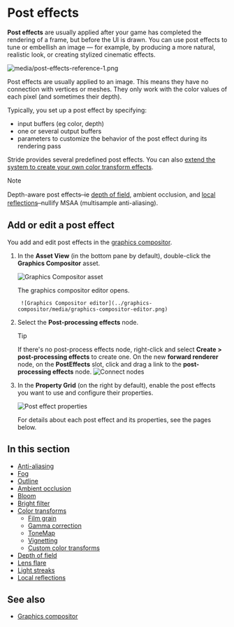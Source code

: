 # Post effects

**Post effects** are usually applied after your game has completed the rendering of a frame, but before the UI is drawn. You can use post effects to tune or embellish an image — for example, by producing a more natural, realistic look, or creating stylized cinematic effects.

![media/post-effects-reference-1.png](media/post-effects-reference-1.webp)

Post effects are usually applied to an image. This means they have no connection with vertices or meshes. They only work with the color values of each pixel (and sometimes their depth).

Typically, you set up a post effect by specifying:

- input buffers (eg color, depth)
- one or several output buffers
- parameters to customize the behavior of the post effect during its rendering pass

Stride provides several predefined post effects. You can also [extend the system to create your own color transform effects](color-transforms/custom-color-transforms.md).

>[!Note]
>Depth-aware post effects ̶  ie [depth of field](depth-of-field.md), ambient occlusion, and [local reflections](local-reflections.md) ̶  nullify MSAA (multisample anti-aliasing).

## Add or edit a post effect

You add and edit post effects in the [graphics compositor](../graphics-compositor/index.md).

1. In the **Asset View** (in the bottom pane by default), double-click the **Graphics Compositor** asset.

    ![Graphics Compositor asset](../graphics-compositor/media/graphics-compositor-asset.png)

    The graphics compositor editor opens.

        ![Graphics Compositor editor](../graphics-compositor/media/graphics-compositor-editor.png)

2. Select the **Post-processing effects** node.

    > [!Tip]
    > If there's no post-process effects node, right-click and select **Create > post-processing effects** to create one. On the new **forward renderer** node, on the **PostEffects** slot, click and drag a link to the **post-processing effects** node.
    > ![Connect nodes](media/connect-nodes.png)

3. In the **Property Grid** (on the right by default), enable the post effects you want to use and configure their properties.

    ![Post effect properties](media/post-effect-properties.png)

    For details about each post effect and its properties, see the pages below.

## In this section

* [Anti-aliasing](anti-aliasing.md)
* [Fog](fog.md)
* [Outline](outline.md)
* [Ambient occlusion](ambient-occlusion.md)
* [Bloom](bloom.md)
* [Bright filter](bright-filter.md)
* [Color transforms](color-transforms/index.md)
    * [Film grain](color-transforms/film-grain.md)
    * [Gamma correction](color-transforms/gamma-correction.md)
    * [ToneMap](color-transforms/tonemap.md)
    * [Vignetting](color-transforms/vignetting.md)
    * [Custom color transforms](color-transforms/custom-color-transforms.md)
* [Depth of field](depth-of-field.md)
* [Lens flare](lens-flare.md)
* [Light streaks](light-streaks.md)
* [Local reflections](local-reflections.md)

## See also

* [Graphics compositor](../graphics-compositor/index.md)